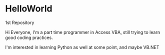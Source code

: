 # HelloWorld
1st Repository

Hi Everyone,  I'm a part time programmer in Access VBA, still trying to learn good coding practices.

I'm interested in learning Python as well at some point, and maybe VB.NET
